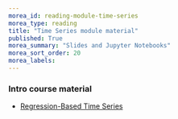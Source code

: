```yaml
---
morea_id: reading-module-time-series
morea_type: reading
title: "Time Series module material"
published: True
morea_summary: "Slides and Jupyter Notebooks"
morea_sort_order: 20
morea_labels: 
---
```



### Intro course material

* [Regression-Based Time Series](resources/time_series_regression_based.ipynb)


